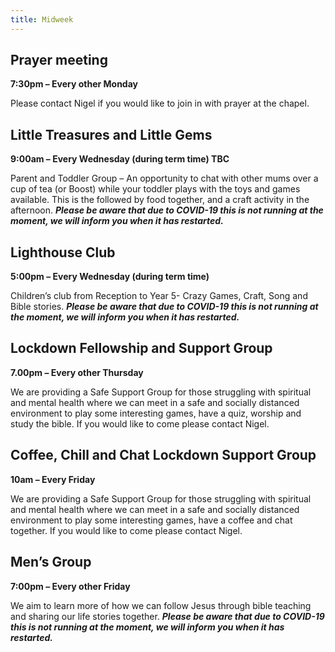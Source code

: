 ```yaml
---
title: Midweek
---
```


## Prayer meeting

**7:30pm – Every other Monday**

Please contact Nigel if you would like to join in with prayer at the chapel.

## Little Treasures and Little Gems

**9:00am – Every Wednesday (during term time) TBC**

Parent and Toddler Group – An opportunity to chat with other mums over a cup of tea (or Boost) while your toddler plays with the toys and games available. This is the followed by food together, and a craft activity in the afternoon. **_Please be aware that due to COVID-19 this is not running at the moment, we will inform you when it has restarted._**

## Lighthouse Club

**5:00pm – Every Wednesday (during term time)**

Children’s club from Reception to Year 5- Crazy Games, Craft, Song and Bible stories. **_Please be aware that due to COVID-19 this is not running at the moment, we will inform you when it has restarted._**

## Lockdown Fellowship and Support Group

**7.00pm – Every other Thursday**

We are providing a Safe Support Group for those struggling with spiritual and mental health where we can meet in a safe and socially distanced environment to play some interesting games, have a quiz, worship and study the bible. If you would like to come please contact Nigel.

## Coffee, Chill and Chat Lockdown Support Group

**10am – Every Friday**

We are providing a Safe Support Group for those struggling with spiritual and mental health where we can meet in a safe and socially distanced environment to play some interesting games, have a coffee and chat together. If you would like to come please contact Nigel.

## Men’s Group

**7:00pm – Every other Friday**

We aim to learn more of how we can follow Jesus through bible teaching and sharing our life stories together. **_Please be aware that due to COVID-19 this is not running at the moment, we will inform you when it has restarted._**
